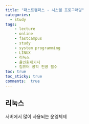 ```yaml
---
title: "패스트캠퍼스 - 시스템 프로그래밍"
categories: 
  - study
tags: 
    - lecture
    - online
    - fastcampus
    - study
    - system programming
    - LINUX
    - 리눅스
    - 올인원패키지
    - 컴퓨터 공학 전공 필수
toc: true
toc_sticky: true
comments:  true
---
```


## 리눅스
서버에서 많이 사용되는 운영체제
